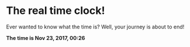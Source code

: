 # The real time clock!

Ever wanted to know what the time is? Well, your journey is about to end!

**The time is Nov 23, 2017, 00:26**